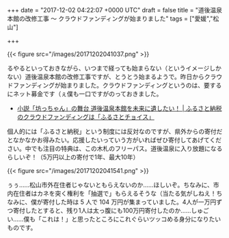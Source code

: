 
+++
date = "2017-12-02 04:22:07 +0000 UTC"
draft = false
title = "道後温泉本館の改修工事 ～ クラウドファンディングが始まりました"
tags = ["愛媛","松山"]

+++


{{< figure src="/images/20171202041037.png"  >}}

るやるといっておきながら、いつまで経っても始まらない（というイメージしかない）道後温泉本館の改修工事ですが、とうとう始まるようで。昨日からクラウドファンディングが始まりました。クラウドファンディングというのは、要するにネット募金です（ぇ僕も一口ですがのっておきました。

<ul>
<li><a href="https://www.furusato-tax.jp/gcf/229">小説「坊っちゃん」の舞台 道後温泉本館を未来に遺したい！ | ふるさと納税のクラウドファンディングは「ふるさとチョイス」</a></li>
</ul>個人的には「ふるさと納税」という制度には反対なのですが、県外からの寄付だとなかなかお得みたい。応援したいっていう方がいればぜひ寄付してあげてください。中でも注目の特典は、この木札のフリーパス。道後温泉に入り放題になるらしいぞ！（5万円以上の寄付で1年、最大10年）

{{< figure src="/images/20171202041541.png"  >}}

ぅぅ……松山市外在住者じゃないともらえないのか……ほしいぞ。ちなみに、市内在住者はカネを突く権利を「抽選で」もらえるそうな（当たる気がしねえ！ちなみに、僕が寄付した時は 5 人で 104 万円が集まっていました。4人が一万円ずつ寄付したとすると、残り1人は太っ腹にも100万円寄付したのか……しゅごい……僕も「これは！」と思ったところにこれぐらいツッコめる身分になりたいものです。



